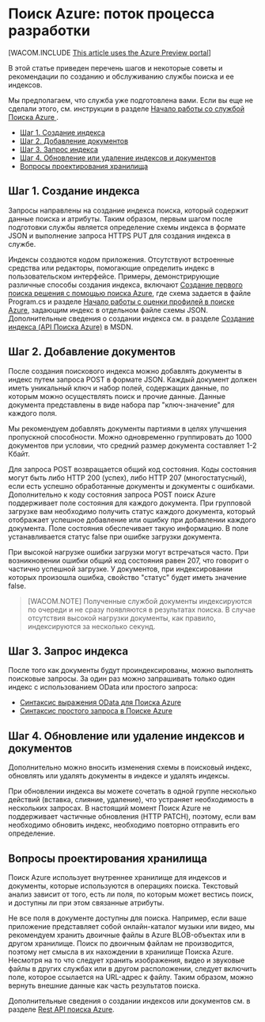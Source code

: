 <properties 
	pageTitle="Служба поиска: рабочий процесс для разработчиков" 
	description="Служба поиска: рабочий процесс для разработчиков" 
	services="search" 
	documentationCenter="" 
	authors="HeidiSteen" 
	manager="mblythe" 
	editor=""/>

<tags 
	ms.service="search" 
	ms.devlang="rest-api" 
	ms.workload="search" 
	ms.topic="article" 
	ms.tgt_pltfrm="na" 
	ms.date="01/16/2015" 
	ms.author="heidist"/>
# Поиск Azure: поток процесса разработки

[WACOM.INCLUDE [This article uses the Azure Preview portal](../../includes/preview-portal-note.md)]

В этой статье приведен перечень шагов и некоторые советы и рекомендации по созданию и обслуживанию службы поиска и ее индексов. 

Мы предполагаем, что служба уже подготовлена вами. Если вы еще не сделали этого, см. инструкции в разделе [Начало работы со службой Поиска Azure ](search-get-started.md).

+ [Шаг 1. Создание индекса](#sub-1)
+ [Шаг 2. Добавление документов](#sub-2)
+ [Шаг 3. Запрос индекса](#sub-3)
+ [Шаг 4. Обновление или удаление индексов и документов](#sub-4)
+ [Вопросы проектирования хранилища](#sub-5)


<h2 id="sub-1">Шаг 1. Создание индекса</h2>

Запросы направлены на создание индекса поиска, который содержит данные поиска и атрибуты. Таким образом, первым шагом после подготовки службы является определение схемы индекса в формате JSON и выполнение запроса HTTPS PUT для создания индекса в службе. 

Индексы создаются кодом приложения. Отсутствуют встроенные средства или редакторы, помогающие определить индекс в пользовательском интерфейсе. Примеры, демонстрирующие различные способы создания индекса, включают [Создание первого поиска решения с помощью поиска Azure](search-create-first-solution.md), где схема задается в файле Program.cs и разделе [Начало работы с оценки профилей в поиске Azure](search-get-started-scoring-profiles.md), задающим индекс в отдельном файле схемы JSON. Дополнительные сведения о создании индекса см. в разделе [Создание индекса (API Поиска Azure)](http://msdn.microsoft.com/library/dn798941.aspx) в MSDN.

<h2 id="sub-2">Шаг 2. Добавление документов</h2>

После создания поискового индекса можно добавлять документы в индекс путем запроса POST в формате JSON. Каждый документ должен иметь уникальный ключ и набор полей, содержащих данные, по которым можно осуществлять поиск и прочие данные. Данные документа представлены в виде набора пар "ключ-значение" для каждого поля.

Мы рекомендуем добавлять документы партиями в целях улучшения пропускной способности. Можно одновременно группировать до 1000 документов при условии, что средний размер документа составляет 1-2 Кбайт.

Для запроса POST возвращается общий код состояния. Коды состояния могут быть либо HTTP 200 (успех), либо HTTP 207 (многостатусный), если есть успешно обработанные документы и документы с ошибками. Дополнительно к коду состояния запроса POST поиск Azure поддерживает поле состояния для каждого документа. При групповой загрузке вам необходимо получить статус каждого документа, который отображает успешное добавление или ошибку при добавлении каждого документа. Поле состояния обеспечивает такую информацию. В поле устанавливается статус false при ошибке загрузки документа.

При высокой нагрузке ошибки загрузки могут встречаться часто. При возникновении ошибки общий код состояния равен 207, что говорит о частично успешной загрузке. У документов, при индексировании которых произошла ошибка, свойство "статус" будет иметь значение false.

> [WACOM.NOTE] Полученные службой документы индексируются по очереди и не сразу появляются в результатах поиска. В случае отсутствия высокой нагрузки документы, как правило, индексируются за несколько секунд.


<h2 id="sub-3">Шаг 3. Запрос индекса</h2>

После того как документы будут проиндексированы, можно выполнять поисковые запросы. За один раз можно запрашивать только один индекс с использованием OData или простого запроса:

+	[Синтаксис выражения OData для Поиска Azure](http://msdn.microsoft.com/library/dn798921.aspx)
+	[Синтаксис простого запроса в Поиске Azure](http://msdn.microsoft.com/library/dn798920.aspx)

<h2 id="sub-4">Шаг 4. Обновление или удаление индексов и документов</h2>

Дополнительно можно вносить изменения схемы в поисковый индекс, обновлять или удалять документы в индексе и удалять индексы.

При обновлении индекса вы можете сочетать в одной группе несколько действий (вставка, слияние, удаление), что устраняет необходимость в нескольких запросах. В настоящий момент Поиск Azure не поддерживает частичные обновления (HTTP PATCH), поэтому, если вам необходимо обновить индекс, необходимо повторно отправить его определение.

<h2 id="sub-5">Вопросы проектирования хранилища</h2>

Поиск Azure использует внутреннее хранилище для индексов и документы, которые используются в операциях поиска. Текстовый анализ зависит от того, есть ли поля, по которым может вестись поиск, и доступны ли при этом связанные атрибуты.

Не все поля в документе доступны для поиска. Например, если ваше приложение представляет собой онлайн-каталог музыки или видео, мы рекомендуем хранить двоичные файлы в Azure BLOB-объектах или в другом хранилище. Поиск по двоичным файлам не производится, поэтому нет смысла в их нахождении в хранилище Поиска Azure. Несмотря на то что следует хранить изображения, видео и звуковые файлы в других службах или в другом расположении, следует включить поле, которое ссылается на URL-адрес к файлу. Таким образом, можно вернуть внешние данные как часть результатов поиска. 

Дополнительные сведения о создании индексов или документов см. в разделе [Rest API поиска Azure](http://msdn.microsoft.com/library/dn798935.aspx).


<!--Anchors-->
[Шаг 1. Создание индекса]: #sub-1
[Шаг 2. Добавление документов]: #sub-2
[Шаг 3. Запрос индекса]: #sub-3
[Шаг 4. Обновление или удаление индексов и документов]: #sub-4
[Выбор хранилища документов]: #sub-5


<!--Image references-->

<!--Link references-->
[Начало работы со службой поиска Azure]: ../search-get-started/
[Управление службой Поиска в Microsoft Azure]: ../search-manage/
[Создайте свое первое решение с использованием Поиска Azure]: ../search-create-first-solution/


<!--HONumber=46--> 
 